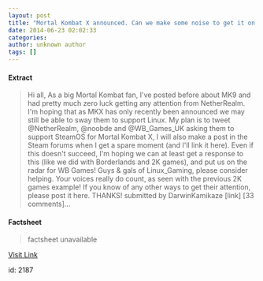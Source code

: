 ```yaml
---
layout: post
title: "Mortal Kombat X announced. Can we make some noise to get it on Linux - or at least get a response?"
date: 2014-06-23 02:02:33
categories: 
author: unknown author
tags: []
---
```



#### Extract
>Hi all, As a big Mortal Kombat fan, I&#39;ve posted before about MK9 and had pretty much zero luck getting any attention from NetherRealm. I&#39;m hoping that as MKX has only recently been announced we may still be able to sway them to support Linux. My plan is to tweet @NetherRealm, @noobde and @WB_Games_UK asking them to support SteamOS for Mortal Kombat X, I will also make a post in the Steam forums when I get a spare moment (and I&#39;ll link it here). Even if this doesn&#39;t succeed, I&#39;m hoping we can at least get a response to this (like we did with Borderlands and 2K games), and put us on the radar for WB Games! Guys &amp; gals of Linux_Gaming, please consider helping. Your voices really do count, as seen with the previous 2K games example! If you know of any other ways to get their attention, please post it here. THANKS! submitted by DarwinKamikaze [link] [33 comments]...

#### Factsheet
>factsheet unavailable

[Visit Link](http://www.reddit.com/r/linux_gaming/comments/28u66i/mortal_kombat_x_announced_can_we_make_some_noise/)

id:    2187
